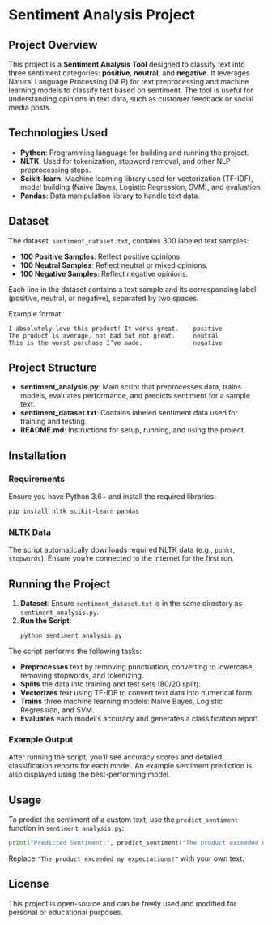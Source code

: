 # Sentiment Analysis Project

## Project Overview
This project is a **Sentiment Analysis Tool** designed to classify text into three sentiment categories: **positive**, **neutral**, and **negative**. It leverages Natural Language Processing (NLP) for text preprocessing and machine learning models to classify text based on sentiment. The tool is useful for understanding opinions in text data, such as customer feedback or social media posts.

## Technologies Used
- **Python**: Programming language for building and running the project.
- **NLTK**: Used for tokenization, stopword removal, and other NLP preprocessing steps.
- **Scikit-learn**: Machine learning library used for vectorization (TF-IDF), model building (Naive Bayes, Logistic Regression, SVM), and evaluation.
- **Pandas**: Data manipulation library to handle text data.

## Dataset
The dataset, `sentiment_dataset.txt`, contains 300 labeled text samples:
- **100 Positive Samples**: Reflect positive opinions.
- **100 Neutral Samples**: Reflect neutral or mixed opinions.
- **100 Negative Samples**: Reflect negative opinions.

Each line in the dataset contains a text sample and its corresponding label (positive, neutral, or negative), separated by two spaces.

Example format:
```plaintext
I absolutely love this product! It works great.    positive
The product is average, not bad but not great.     neutral
This is the worst purchase I’ve made.              negative
```

## Project Structure
- **sentiment_analysis.py**: Main script that preprocesses data, trains models, evaluates performance, and predicts sentiment for a sample text.
- **sentiment_dataset.txt**: Contains labeled sentiment data used for training and testing.
- **README.md**: Instructions for setup, running, and using the project.

## Installation

### Requirements
Ensure you have Python 3.6+ and install the required libraries:
```bash
pip install nltk scikit-learn pandas
```

### NLTK Data
The script automatically downloads required NLTK data (e.g., `punkt`, `stopwords`). Ensure you’re connected to the internet for the first run.

## Running the Project

1. **Dataset**: Ensure `sentiment_dataset.txt` is in the same directory as `sentiment_analysis.py`.
2. **Run the Script**:
   ```bash
   python sentiment_analysis.py
   ```

The script performs the following tasks:
- **Preprocesses** text by removing punctuation, converting to lowercase, removing stopwords, and tokenizing.
- **Splits** the data into training and test sets (80/20 split).
- **Vectorizes** text using TF-IDF to convert text data into numerical form.
- **Trains** three machine learning models: Naive Bayes, Logistic Regression, and SVM.
- **Evaluates** each model's accuracy and generates a classification report.

### Example Output
After running the script, you’ll see accuracy scores and detailed classification reports for each model. An example sentiment prediction is also displayed using the best-performing model.

## Usage

To predict the sentiment of a custom text, use the `predict_sentiment` function in `sentiment_analysis.py`:

```python
print("Predicted Sentiment:", predict_sentiment("The product exceeded my expectations!"))
```

Replace `"The product exceeded my expectations!"` with your own text.

## License
This project is open-source and can be freely used and modified for personal or educational purposes.
